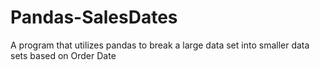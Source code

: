 # Pandas-SalesDates
A program that utilizes pandas to break a large data set into smaller data sets based on Order Date
